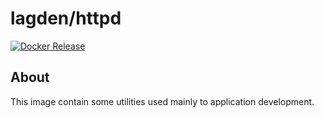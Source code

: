 # lagden/httpd

[![Docker Release][dockerelease-img]][dockerelease]

[dockerelease-img]:    https://img.shields.io/docker/v/lagden/httpd/asmttpd-0.4.6
[dockerelease]:        https://hub.docker.com/r/lagden/httpd


## About

This image contain some utilities used mainly to application development.
